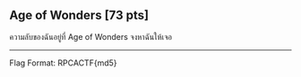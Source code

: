 ## Age of Wonders [73 pts]

ความลับของฉันอยู่ที่ Age of Wonders จงหาฉันให้เจอ<br><hr>
Flag Format: RPCACTF{md5}
